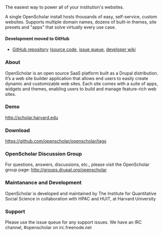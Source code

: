 The easiest way to power all of your institution's websites.

A single OpenScholar install hosts thousands of easy, self-service, custom websites. Supports multiple domain names, dozens of built-in themes, site presets and "apps" that solve virtually every use case.

#### Development moved to GitHub

* [GitHub repository](https://github.com/openscholar/openscholar) ([source code](https://github.com/openscholar/openscholar), [issue queue](https://github.com/openscholar/openscholar/issues), [developer wiki](https://github.com/openscholar/openscholar/wiki])

### About
OpenScholar is an open source SaaS platform built as a Drupal distribution. It’s a web site builder application that allows end users to easily create dynamic and customizable web sites. Each site comes with a suite of apps, widgets and themes, enabling users to build and manage feature-rich web sites.

### Demo
http://scholar.harvard.edu

### Download
https://github.com/openscholar/openscholar/tags

### OpenScholar Discussion Group
For questions, answers, discussions, etc., please visit the OpenScholar group page: http://groups.drupal.org/openscholar

### Maintanance and Development
OpenScholar is developed and maintained by The Institute for Quantitative Social Science in collaboration with HPAC and HUIT, at Harvard University

### Support
Please use the issue queue for any support issues. We have an IRC channel, #openscholar on irc.freenode.net
